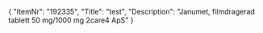 {
  "ItemNr": "192335",
  "Title": "test",
  "Description": "Janumet, filmdragerad tablett 50 mg/1000 mg 2care4 ApS"
}